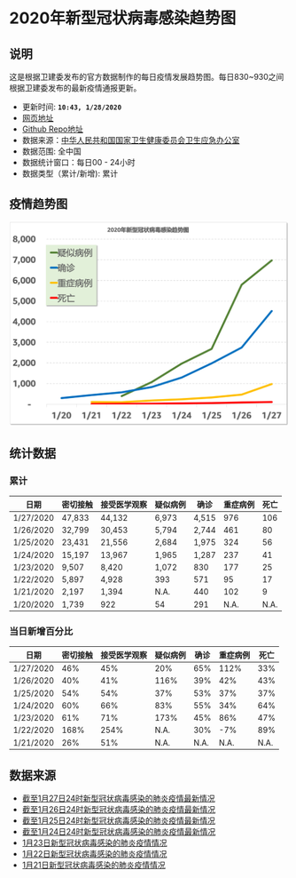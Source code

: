 # 2020年新型冠状病毒感染趋势图

## 说明

这是根据卫建委发布的官方数据制作的每日疫情发展趋势图。每日830~930之间根据卫建委发布的最新疫情通报更新。

- 更新时间: **`10:43, 1/28/2020`**
- [网页地址](https://zire.github.io/pandemic2020/)
- [Github Repo地址](https://github.com/zire/pandemic2020)
- 数据来源：[中华人民共和国国家卫生健康委员会卫生应急办公室](http://www.nhc.gov.cn/)
- 数据范围: 全中国
- 数据统计窗口：每日00 - 24小时
- 数据类型（累计/新增): 累计

## 疫情趋势图

![chart](pandemic_chart.png)

## 统计数据

### 累计

| 日期 | 密切接触 | 接受医学观察 | 疑似病例 | 确诊 | 重症病例 | 死亡 |
| --- | --- | --- | --- | --- | --- | --- |
|1/27/2020|47,833|44,132|6,973|4,515|976|106|
|1/26/2020|32,799|30,453|5,794|2,744|461|80|
|1/25/2020 | 23,431 | 21,556| 2,684|1,975| 324|56|
|1/24/2020|15,197|13,967|1,965|1,287|237|41|
|1/23/2020|9,507|8,420|1,072|830|177|25|
|1/22/2020|5,897|4,928|393|571|95|17|
|1/21/2020|2,197| 1,394| N.A. |440|102|9|
|1/20/2020|1,739|922|54|291|N.A.|N.A.|

### 当日新增百分比

| 日期 | 密切接触 | 接受医学观察 | 疑似病例 | 确诊 | 重症病例 | 死亡 |
| --- | --- | --- | --- | --- | --- | --- |
|1/27/2020|46%|45%|20%|65%|112%|33%|
|1/26/2020|40%|41%|116%|39%|42%|43%|
|1/25/2020| 54% | 54% | 37%|53%| 37%|37%|
|1/24/2020|60%|66%|83%|55%|34%|64%|
|1/23/2020|61%|71%|173%|45%|86%|47%|
|1/22/2020|168%|254%|N.A.|30%|-7%|89%|
|1/21/2020|26%| 51%| N.A. |N.A.|N.A.|N.A.|

## 数据来源

- [截至1月27日24时新型冠状病毒感染的肺炎疫情最新情况](http://www.nhc.gov.cn/xcs/yqfkdt/202001/ec9fe7ea987d467d9462e7db509079e6.shtml)
- [截至1月26日24时新型冠状病毒感染的肺炎疫情最新情况](http://www.nhc.gov.cn/xcs/yqfkdt/202001/3882fdcdbfdc4b4fa4e3a829b62d518e.shtml)
- [截至1月25日24时新型冠状病毒感染的肺炎疫情最新情况](http://www.nhc.gov.cn/xcs/yqfkdt/202001/9614b05a8cac4ffabac10c4502fe517c.shtml)
- [截至1月24日24时新型冠状病毒感染的肺炎疫情最新情况](http://www.nhc.gov.cn/xcs/yqtb/202001/a7cf0437d1324aed9cc1b890b8ee29e6.shtml)
- [1月23日新型冠状病毒感染的肺炎疫情情况](http://www.nhc.gov.cn/xcs/yqtb/202001/5d19a4f6d3154b9fae328918ed2e3c8a.shtml)
- [1月22日新型冠状病毒感染的肺炎疫情情况](http://www.nhc.gov.cn/xcs/yqtb/202001/a3c8b5144067417889d8760254b1a7ca.shtml)
- [1月21日新型冠状病毒感染的肺炎疫情情况](http://www.nhc.gov.cn/xcs/yqtb/202001/930c021cdd1f46dc832fc27e0cc465c8.shtml)